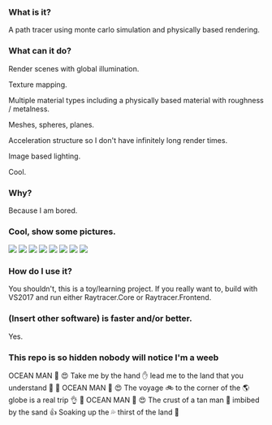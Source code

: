 ### What is it?
A path tracer using monte carlo simulation and physically based rendering.

### What can it do?
Render scenes with global illumination.

Texture mapping.

Multiple material types including a physically based material with roughness / metalness.

Meshes, spheres, planes.

Acceleration structure so I don't have infinitely long render times.

Image based lighting.

Cool.

### Why?
Because I am bored.

### Cool, show some pictures.
[<img src="https://raw.github.com/pema99/Raytracer/master/Raytracer.Core/Assets/Main.png" />](https://raw.github.com/pema99/Raytracer/master/Raytracer.Core/Assets/Main.png)
[<img src="https://raw.github.com/pema99/Raytracer/master/Raytracer.Core/Assets/TeaSet.PNG" />](https://raw.github.com/pema99/Raytracer/master/Raytracer.Core/Assets/TeaSet.PNG)
[<img src="https://raw.github.com/pema99/Raytracer/master/Raytracer.Core/Assets/Gun2.PNG" />](https://raw.github.com/pema99/Raytracer/master/Raytracer.Core/Assets/Gun2.PNG)
[<img src="https://raw.github.com/pema99/Raytracer/master/Raytracer.Core/Assets/GlassIBL.png" />](https://raw.github.com/pema99/Raytracer/master/Raytracer.Core/Assets/GlassIBL.png)
[<img src="https://raw.github.com/pema99/Raytracer/master/Raytracer.Core/Assets/Volume.png" />](https://raw.github.com/pema99/Raytracer/master/Raytracer.Core/Assets/Volume.png)
[<img src="https://raw.github.com/pema99/Raytracer/master/Raytracer.Core/Assets/Velvet.png" />](https://raw.github.com/pema99/Raytracer/master/Raytracer.Core/Assets/Velvet.png)
[<img src="https://raw.github.com/pema99/Raytracer/master/Raytracer.Core/Assets/Glass.png" />](https://raw.github.com/pema99/Raytracer/master/Raytracer.Core/Assets/Glass.png)
[<img src="https://raw.github.com/pema99/Raytracer/master/Raytracer.Core/Assets/IBL.png" />](https://raw.github.com/pema99/Raytracer/master/Raytracer.Core/Assets/IBL.png)

### How do I use it?
You shouldn't, this is a toy/learning project.
If you really want to, build with VS2017 and run either Raytracer.Core or Raytracer.Frontend. 

### (Insert other software) is faster and/or better.
Yes.

### This repo is so hidden nobody will notice I'm a weeb
OCEAN MAN 🌊 😍 Take me by the hand ✋ lead me to the land that you understand 🙌 🌊 OCEAN MAN 🌊 😍 The voyage 🚲 to the corner of the 🌎 globe is a real trip 👌 🌊 OCEAN MAN 🌊 😍 The crust of a tan man 👳 imbibed by the sand 👍 Soaking up the 💦 thirst of the land 💯
